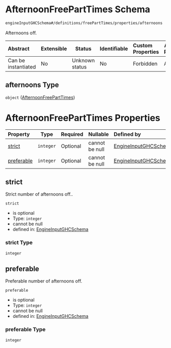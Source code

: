 # AfternoonFreePartTimes Schema

```txt
engineInputGHCSchema#/definitions/freePartTimes/properties/afternoons
```

Afternoons off.


| Abstract            | Extensible | Status         | Identifiable | Custom Properties | Additional Properties | Access Restrictions | Defined In                                                         |
| :------------------ | ---------- | -------------- | ------------ | :---------------- | --------------------- | ------------------- | ------------------------------------------------------------------ |
| Can be instantiated | No         | Unknown status | No           | Forbidden         | Allowed               | none                | [ghc.schema.json\*](../out/ghc.schema.json "open original schema") |

## afternoons Type

`object` ([AfternoonFreePartTimes](ghc-definitions-freeparttime-properties-afternoonfreeparttimes.md))

# AfternoonFreePartTimes Properties

| Property                  | Type      | Required | Nullable       | Defined by                                                                                                                                                                                                    |
| :------------------------ | --------- | -------- | -------------- | :------------------------------------------------------------------------------------------------------------------------------------------------------------------------------------------------------------ |
| [strict](#strict)         | `integer` | Optional | cannot be null | [EngineInputGHCSchema](ghc-definitions-freeparttime-properties-afternoonfreeparttimes-properties-strict.md "engineInputGHCSchema#/definitions/freePartTimes/properties/afternoons/properties/strict")         |
| [preferable](#preferable) | `integer` | Optional | cannot be null | [EngineInputGHCSchema](ghc-definitions-freeparttime-properties-afternoonfreeparttimes-properties-preferable.md "engineInputGHCSchema#/definitions/freePartTimes/properties/afternoons/properties/preferable") |

## strict

Strict number of afternoons off..


`strict`

-   is optional
-   Type: `integer`
-   cannot be null
-   defined in: [EngineInputGHCSchema](ghc-definitions-freeparttime-properties-afternoonfreeparttimes-properties-strict.md "engineInputGHCSchema#/definitions/freePartTimes/properties/afternoons/properties/strict")

### strict Type

`integer`

## preferable

Preferable number of afternoons off.


`preferable`

-   is optional
-   Type: `integer`
-   cannot be null
-   defined in: [EngineInputGHCSchema](ghc-definitions-freeparttime-properties-afternoonfreeparttimes-properties-preferable.md "engineInputGHCSchema#/definitions/freePartTimes/properties/afternoons/properties/preferable")

### preferable Type

`integer`
